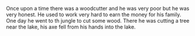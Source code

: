 Once upon a time there was a woodcutter and he was very poor but he was very honest. He used to work very hard to earn the money for his family. 
One day he went to th jungle to cut some wood. There he was cutting a tree near the lake, his axe fell from his hands into the lake.
